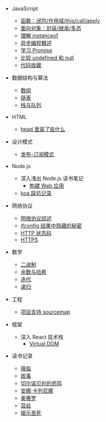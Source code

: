 - JavaScript

  - [函数：闭包/作用域/this/call/apply](js/function.md)
  - [面向对象：封装/继承/多态](js/OOP.md)
  - [理解 instanceof](js/instanceof.md)
  - [异步编程概述](js/async.md)
  - [学习 Promise](js/promise.md)
  - [比较 undefined 和 null](js/undefined.md)
  - [代码收藏](js/tips.md)

- 数据结构与算法
  - [数组](algo/array.md)
  - [链表](algo/linkedlist.md)
  - [栈与队列](algo/stack-queue.md)

- HTML

  - [head 里装了些什么](html/head.md)

- 设计模式

  - [发布-订阅模式](pattern/publish.md)

- Node.js

  - 深入浅出 Node.js 读书笔记
    - [构建 Web 应用](node/book/web.md)
  - [koa 踩坑记录](node/koa/tips.md)

- 网络协议

  - [网络协议综述](network/basic.md)
  - [ifconfig 结果中隐藏的秘密](network/ifconfig.md)
  - [HTTP 状态码](network/http/code.md)
  - [HTTPS](network/http/https.md)

- 数学

  - [二进制](math/binary.md)
  - [余数与哈希](math/mod.md)
  - [迭代](math/iterator.md)
  - [递归](math/recursive.md)

- 工程

  - [项目支持 sourcemap](project/sourcemap.md)

- 框架

  - 深入 React 技术栈
    - [Virtual DOM](react/virtualDOM.md)

- 读书记录
  - [降临](read/arrival.md)
  - [故事](read/story.md)
  - [切尔诺贝利的悲鸣](read/voices.md)
  - [安娜·卡列尼娜](read/anna.md)
  - [奥赛罗](read/othello.md)
  - [苔丝](read/tess.md)
  - [娱乐至死](read/death.md)
